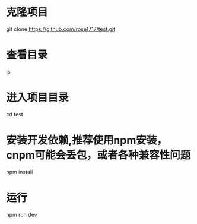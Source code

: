 # 克隆项目 
 git clone https://github.com/rose1717/test.git

# 查看目录
ls

# 进入项目目录
cd test

# 安装开发依赖,推荐使用npm安装，cnpm可能会丢包，或者各种兼容性问题
npm install

# 运行
npm run dev

